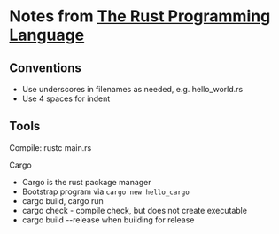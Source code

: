 # Notes from [The Rust Programming Language](https://doc.rust-lang.org/book/)


## Conventions

* Use underscores in filenames as needed, e.g. hello_world.rs
* Use 4 spaces for indent


## Tools

Compile: rustc main.rs

Cargo

* Cargo is the rust package manager
* Bootstrap program via `cargo new hello_cargo`
* cargo build, cargo run
* cargo check - compile check, but does not create executable
* cargo build --release when building for release